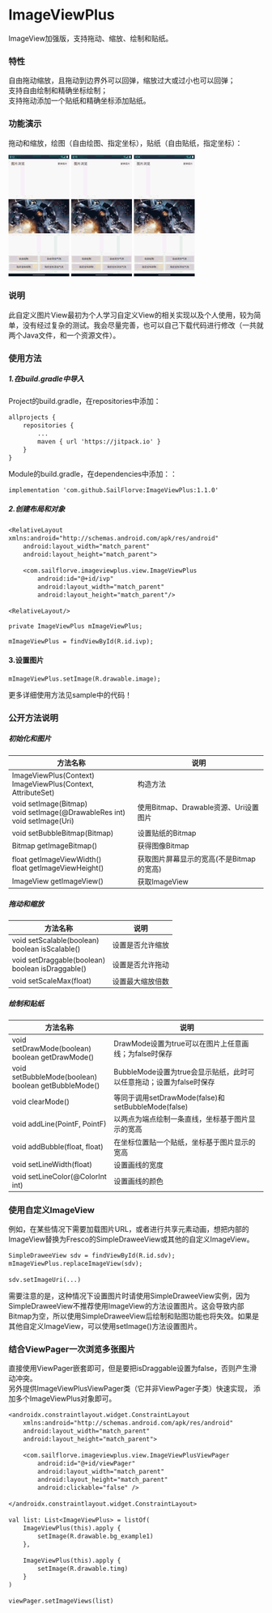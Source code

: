# ImageViewPlus
ImageView加强版，支持拖动、缩放、绘制和贴纸。
### 特性
自由拖动缩放，且拖动到边界外可以回弹，缩放过大或过小也可以回弹；   
支持自由绘制和精确坐标绘制；  
支持拖动添加一个贴纸和精确坐标添加贴纸。 

### 功能演示
拖动和缩放，绘图（自由绘图、指定坐标），贴纸（自由贴纸，指定坐标）：  

![拖动缩放演示](https://github.com/SailFlorve/ImageViewPlus/raw/master/img/drag%26move.gif)
![绘图演示](https://github.com/SailFlorve/ImageViewPlus/raw/master/img/draw.gif)
![添加贴纸演示](https://github.com/SailFlorve/ImageViewPlus/raw/master/img/bubble.gif)
### 说明
此自定义图片View最初为个人学习自定义View的相关实现以及个人使用，较为简单，没有经过复杂的测试。我会尽量完善，也可以自己下载代码进行修改（一共就两个Java文件，和一个资源文件）。
### 使用方法
##### 1.在build.gradle中导入
Project的build.gradle，在repositories中添加：
```
allprojects {
	repositories {
		...
		maven { url 'https://jitpack.io' }
	}
}
```
Module的build.gradle，在dependencies中添加：：
```
implementation 'com.github.SailFlorve:ImageViewPlus:1.1.0'
```
##### 2.创建布局和对象
```
<RelativeLayout xmlns:android="http://schemas.android.com/apk/res/android"
    android:layout_width="match_parent"
    android:layout_height="match_parent">

    <com.sailflorve.imageviewplus.view.ImageViewPlus
        android:id="@+id/ivp"
        android:layout_width="match_parent"
        android:layout_height="match_parent"/>
        
<RelativeLayout/>
```
```
private ImageViewPlus mImageViewPlus;
```
```
mImageViewPlus = findViewById(R.id.ivp);
```
#### 3.设置图片
```
mImageViewPlus.setImage(R.drawable.image);
```
更多详细使用方法见sample中的代码！

### 公开方法说明
##### 初始化和图片

| 方法名称 | 说明 |
|--|--|
|ImageViewPlus(Context)<br>ImageViewPlus(Context, AttributeSet) | 构造方法|
|void setImage(Bitmap)<br>void setImage(@DrawableRes int)<br> void setImage(Uri)| 使用Bitmap、Drawable资源、Uri设置图片|
|void setBubbleBitmap(Bitmap) | 设置贴纸的Bitmap|
|Bitmap getImageBitmap() | 获得图像Bitmap|
|float getImageViewWidth()<br>float getImageViewHeight() | 获取图片屏幕显示的宽高(不是Bitmap的宽高)|
|ImageView getImageView() | 获取ImageView|

##### 拖动和缩放

| 方法名称 | 说明
-|-
void setScalable(boolean)<br>boolean isScalable() | 设置是否允许缩放
void setDraggable(boolean)<br>boolean isDraggable() | 设置是否允许拖动
void setScaleMax(float) | 设置最大缩放倍数

##### 绘制和贴纸
方法名称 | 说明
-|-
void setDrawMode(boolean)<br>boolean getDrawMode() | DrawMode设置为true可以在图片上任意画线；为false时保存
void setBubbleMode(boolean)<br>boolean getBubbleMode() | BubbleMode设置为true会显示贴纸，此时可以任意拖动；设置为false时保存
void clearMode() | 等同于调用setDrawMode(false)和setBubbleMode(false)
void addLine(PointF, PointF) | 以两点为端点绘制一条直线，坐标基于图片显示的宽高
void addBubble(float, float) | 在坐标位置贴一个贴纸，坐标基于图片显示的宽高
void setLineWidth(float) | 设置画线的宽度
void setLineColor(@ColorInt int) | 设置画线的颜色

### 使用自定义ImageView
例如，在某些情况下需要加载图片URL，或者进行共享元素动画，想把内部的ImageView替换为Fresco的SimpleDraweeView或其他的自定义ImageView。
```
SimpleDraweeView sdv = findViewById(R.id.sdv);
mImageViewPlus.replaceImageView(sdv);

sdv.setImageUri(...)
```
需要注意的是，这种情况下设置图片时请使用SimpleDraweeView实例，因为SimpleDraweeView不推荐使用ImageView的方法设置图片。这会导致内部Bitmap为空，所以使用SimpleDraweeView后绘制和贴图功能也将失效。如果是其他自定义ImageView，可以使用setImage()方法设置图片。

### 结合ViewPager一次浏览多张图片
直接使用ViewPager嵌套即可，但是要把isDraggable设置为false，否则产生滑动冲突。<br>
另外提供ImageViewPlusViewPager类（它并非ViewPager子类）快速实现，
添加多个ImageViewPlus对象即可。<br>
```
<androidx.constraintlayout.widget.ConstraintLayout 
    xmlns:android="http://schemas.android.com/apk/res/android"
    android:layout_width="match_parent"
    android:layout_height="match_parent">

    <com.sailflorve.imageviewplus.view.ImageViewPlusViewPager
        android:id="@+id/viewPager"
        android:layout_width="match_parent"
        android:layout_height="match_parent"
        android:clickable="false" />

</androidx.constraintlayout.widget.ConstraintLayout>

val list: List<ImageViewPlus> = listOf(
    ImageViewPlus(this).apply {
        setImage(R.drawable.bg_example1)
    },

    ImageViewPlus(this).apply {
        setImage(R.drawable.timg)
    }
)

viewPager.setImageViews(list)

```